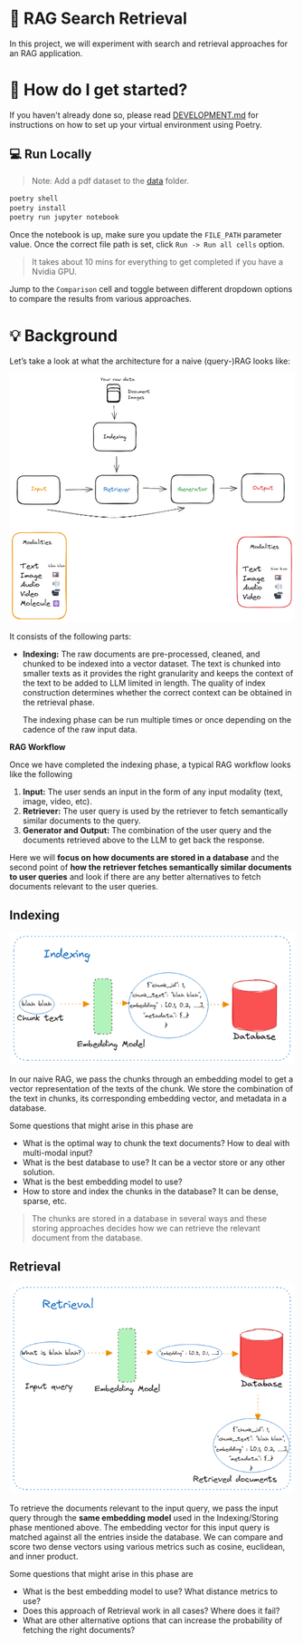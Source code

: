 # 🔎 RAG Search Retrieval

In this project, we will experiment with search and retrieval approaches for an RAG application.

# &#127939; How do I get started?

If you haven't already done so, please read [DEVELOPMENT.md](DEVELOPMENT.md) for instructions on how to set up your virtual environment using Poetry.

## 💻 Run Locally

> Note: Add a pdf dataset to the [data](rag_search_retrieval/data) folder.

```bash
poetry shell
poetry install
poetry run jupyter notebook
```

Once the notebook is up, make sure you update the `FILE_PATH` parameter value. Once the correct file path is set, click `Run -> Run all cells` option.

> It takes about 10 mins for everything to get completed if you have a Nvidia GPU.

Jump to the `Comparison` cell and toggle between different dropdown options to compare the results from various approaches.

# 💡 Background

Let’s take a look at what the architecture for a naive (query-)RAG looks like:

![naive_rag](./rag_search_retrieval/assets/naive_rag.png)

It consists of the following parts:

- **Indexing:** The raw documents are pre-processed, cleaned, and chunked to be indexed into a vector dataset. The text is chunked into smaller texts as it provides the right granularity and keeps the context of the text to be added to LLM limited in length. The quality of index construction determines whether the correct context can be obtained in the retrieval phase.

    The indexing phase can be run multiple times or once depending on the cadence of the raw input data.

**RAG Workflow**

Once we have completed the indexing phase, a typical RAG workflow looks like the following

1. **Input:** The user sends an input in the form of any input modality (text, image, video, etc).
2. **Retriever:** The user query is used by the retriever to fetch semantically similar documents to the query.
3. **Generator and Output:** The combination of the user query and the documents retrieved above to the LLM to get back the response.

Here we will **focus on how documents are stored in a database** and the second point of **how the retriever fetches semantically similar documents to user queries** and look if there are any better alternatives to fetch documents relevant to the user queries.

## Indexing

![indexing](./rag_search_retrieval/assets/indexing_vector_store.png)

In our naive RAG, we pass the chunks through an embedding model to get a vector representation of the texts of the chunk. We store the combination of the text in chunks, its corresponding embedding vector, and metadata in a database.

Some questions that might arise in this phase are

- What is the optimal way to chunk the text documents? How to deal with multi-modal input?
- What is the best database to use? It can be a vector store or any other solution.
- What is the best embedding model to use?
- How to store and index the chunks in the database? It can be dense, sparse, etc.

> The chunks are stored in a database in several ways and these storing approaches decides how we can retrieve the relevant document from the database.

## Retrieval

![Retrieval](./rag_search_retrieval/assets/retrieval_vector_store.png)

To retrieve the documents relevant to the input query, we pass the input query through the **same embedding model** used in the Indexing/Storing phase mentioned above. The embedding vector for this input query is matched against all the entries inside the database. We can compare and score two dense vectors using various metrics such as cosine, euclidean, and inner product.

Some questions that might arise in this phase are

- What is the best embedding model to use? What distance metrics to use?
- Does this approach of Retrieval work in all cases? Where does it fail?
- What are other alternative options that can increase the probability of fetching the right documents?
